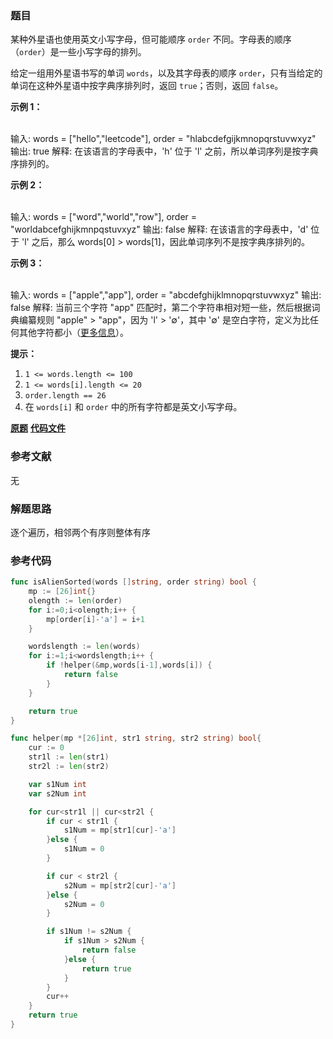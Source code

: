 ### 题目
某种外星语也使用英文小写字母，但可能顺序 `order` 不同。字母表的顺序（`order`）是一些小写字母的排列。

给定一组用外星语书写的单词 `words`，以及其字母表的顺序 `order`，只有当给定的单词在这种外星语中按字典序排列时，返回 `true`；否则，返回
`false`。



**示例 1：**


​    
    输入: words = ["hello","leetcode"], order = "hlabcdefgijkmnopqrstuvwxyz"
    输出: true
    解释: 在该语言的字母表中，'h' 位于 'l' 之前，所以单词序列是按字典序排列的。

**示例 2：**


​    
    输入: words = ["word","world","row"], order = "worldabcefghijkmnpqstuvxyz"
    输出: false
    解释: 在该语言的字母表中，'d' 位于 'l' 之后，那么 words[0] > words[1]，因此单词序列不是按字典序排列的。

**示例 3：**


​    
    输入: words = ["apple","app"], order = "abcdefghijklmnopqrstuvwxyz"
    输出: false
    解释: 当前三个字符 "app" 匹配时，第二个字符串相对短一些，然后根据词典编纂规则 "apple" > "app"，因为 'l' > '∅'，其中 '∅' 是空白字符，定义为比任何其他字符都小（[更多信息](https://baike.baidu.com/item/%E5%AD%97%E5%85%B8%E5%BA%8F)）。




**提示：**

  1. `1 <= words.length <= 100`
  2. `1 <= words[i].length <= 20`
  3. `order.length == 26`
  4. 在 `words[i]` 和 `order` 中的所有字符都是英文小写字母。

 **[原题](https://leetcode-cn.com/problems/verifying-an-alien-dictionary/)**    **[代码文件](https://github.com/LZH139/leetcode_Go/blob/master/src/HashTable/simple/VerifyingAnAlienDictionary/VerifyingAnAlienDictionary.go)**


### 参考文献
无

### 解题思路

逐个遍历，相邻两个有序则整体有序


### 参考代码

```go
func isAlienSorted(words []string, order string) bool {
	mp := [26]int{}
	olength := len(order)
	for i:=0;i<olength;i++ {
		mp[order[i]-'a'] = i+1
	}

	wordslength := len(words)
	for i:=1;i<wordslength;i++ {
		if !helper(&mp,words[i-1],words[i]) {
			return false
		}
	}

	return true
}

func helper(mp *[26]int, str1 string, str2 string) bool{
	cur := 0
	str1l := len(str1)
	str2l := len(str2)

	var s1Num int
	var s2Num int

	for cur<str1l || cur<str2l {
		if cur < str1l {
			s1Num = mp[str1[cur]-'a']
		}else {
			s1Num = 0
		}

		if cur < str2l {
			s2Num = mp[str2[cur]-'a']
		}else {
			s2Num = 0
		}

		if s1Num != s2Num {
			if s1Num > s2Num {
				return false
			}else {
				return true
			}
		}
		cur++
	}
	return true
}

```




